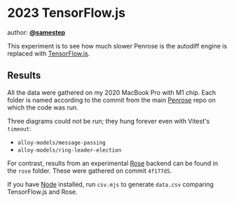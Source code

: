 # 2023 TensorFlow.js

author: [**@samestep**](http://github.com/samestep)

This experiment is to see how much slower Penrose is the autodiff engine is
replaced with [TensorFlow.js][].

## Results

All the data were gathered on my 2020 MacBook Pro with M1 chip. Each folder is
named according to the commit from the main [Penrose][] repo on which the code
was run.

Three diagrams could not be run; they hung forever even with Vitest's `timeout`:

- `alloy-models/message-passing`
- `alloy-models/ring-leader-election`

For contrast, results from an experimental [Rose][] backend can be found in the
`rose` folder. These were gathered on commit `4f177d5`.

If you have [Node][] installed, run `csv.mjs` to generate `data.csv` comparing
TensorFlow.js and Rose.

[Node]: https://nodejs.org/en/download/
[Penrose]: https://github.com/penrose/penrose
[Rose]: https://github.com/rose-lang/rose
[TensorFlow.js]: https://www.tensorflow.org/js
